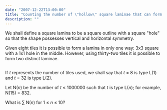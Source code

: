 ```yaml
---
date: "2007-12-22T13:00:00"
title: "Counting the number of \"hollow\" square laminae that can form one, two, three, ... distinct arrangements"
description: ""
---
```


<p>We shall define a square lamina to be a square outline with a square "hole" so that the shape possesses vertical and horizontal symmetry.</p>
<p>Given eight tiles it is possible to form a lamina in only one way: 3x3 square with a 1x1 hole in the middle. However, using thirty-two tiles it is possible to form two distinct laminae.</p>
<div style="text-align:center;">
<img alt="" src="/images/p173_square_laminas.gif"/></div>
<p>If <var>t</var> represents the number of tiles used, we shall say that <var>t</var> = 8 is type L(1) and <var>t</var> = 32 is type L(2).</p>
<p>Let N(<var>n</var>) be the number of <var>t</var> ≤ 1000000 such that <var>t</var> is type L(<var>n</var>); for example, N(15) = 832.</p>
<p>What is ∑ N(<var>n</var>) for 1 ≤ <var>n</var> ≤ 10?</p>

